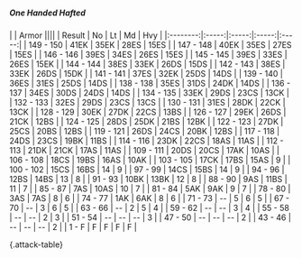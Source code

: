 ##### One Handed Hafted

|      |   Armor   ||||
|   Result   |   No   |   Lt   |   Md   |   Hvy   |
|:--------:|:-----:|:-----:|:-----:|:-----:|
| 149 - 150 | 41EK | 35EK | 28ES | 15ES |
| 147 - 148 | 40EK | 35ES | 27ES | 15ES |
| 146 - 146 | 39ES | 34ES | 26ES | 15ES |
| 145 - 145 | 39ES | 33ES | 26ES | 15EK |
| 144 - 144 | 38ES | 33EK | 26DS | 15DS |
| 142 - 143 | 38ES | 33EK | 26DS | 15DK |
| 141 - 141 | 37ES | 32EK | 25DS | 14DS |
| 139 - 140 | 36ES | 31ES | 25DS | 14DS |
| 138 - 138 | 35ES | 31DS | 24DK | 14DS |
| 136 - 137 | 34ES | 30DS | 24DS | 14DS |
| 134 - 135 | 33EK | 29DS | 23CS | 13CK |
| 132 - 133 | 32ES | 29DS | 23CS | 13CS |
| 130 - 131 | 31ES | 28DK | 22CK | 13CK |
| 128 - 129 | 30EK | 27DK | 22CS | 13BS |
| 126 - 127 | 29EK | 26DS | 21CK | 12BS |
| 124 - 125 | 28DS | 25DK | 21BS | 12BK |
| 122 - 123 | 27DK | 25CS | 20BS | 12BS |
| 119 - 121 | 26DS | 24CS | 20BK | 12BS |
| 117 - 118 | 24DS | 23CS | 19BK | 11BS |
| 114 - 116 | 23DK | 22CS | 18AS | 11AS |
| 112 - 113 | 21DK | 21CK | 17AS | 11AS |
| 109 - 111 | 20DS | 20CS | 17AK | 10AS |
| 106 - 108 | 18CS | 19BS | 16AS | 10AK |
| 103 - 105 | 17CK | 17BS | 15AS | 9 |
| 100 - 102 | 15CS | 16BS | 14 | 9 |
| 97 - 99 | 14CS | 15BS | 14 | 9 |
| 94 - 96 | 12BS | 14BS | 13 | 8 |
| 91 - 93 | 10BK | 13BK | 12 | 8 |
| 88 - 90 | 9AS | 11BS | 11 | 7 |
| 85 - 87 | 7AS | 10AS | 10 | 7 |
| 81 - 84 | 5AK | 9AK | 9 | 7 |
| 78 - 80 | 3AS | 7AS | 8 | 6 |
| 74 - 77 | 1AK | 6AK | 8 | 6 |
| 71 - 73 | --  | 5 | 6 | 5 |
| 67 - 70 | --  | 3 | 6 | 5 |
| 63 - 66 | --  | 2 | 5 | 4 |
| 59 - 62 | --  | --  | 3 | 4 |
| 55 - 58 | --  | --  | 2 | 3 |
| 51 - 54 | --  | --  | --  | 3 |
| 47 - 50 | --  | --  | --  | 2 |
| 43 - 46 | --  | --  | --  | 2 |
| 1 - F | F | F | F | F |

{.attack-table}
